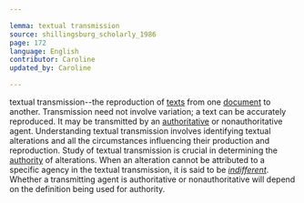 ```yaml
---

lemma: textual transmission
source: shillingsburg_scholarly_1986
page: 172
language: English
contributor: Caroline
updated_by: Caroline

---
```


textual transmission--the reproduction of [texts](text.html) from one [document](document.html) to another. Transmission need not involve variation; a text can be accurately reproduced. It may be transmitted by an [authoritative](authoritative.html) or nonauthoritative agent. Understanding textual transmission involves identifying textual alterations and all the circumstances influencing their production and reproduction. Study of textual transmission is crucial in determining the [authority](authority.html) of alterations. When an alteration cannot be attributed to a specific agency in the textual transmission, it is said to be _[indifferent](variantIndifferent.html)_. Whether a transmitting agent is authoritative or nonauthoritative will depend on the definition being used for authority.
